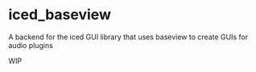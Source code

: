 # iced_baseview
A backend for the iced GUI library that uses baseview to create GUIs for audio plugins

WIP
